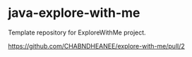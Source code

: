 # java-explore-with-me
Template repository for ExploreWithMe project.

https://github.com/CHABNDHEANEE/explore-with-me/pull/2
